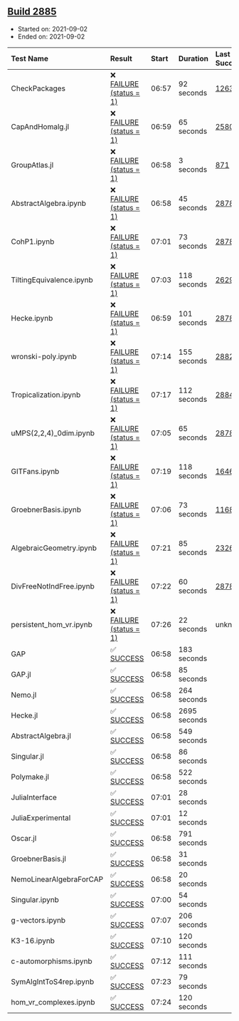 ## [Build 2885](https://oscarci.mathematik.uni-kl.de/job/oscar-stable/2885/)

* Started on: 2021-09-02
* Ended on: 2021-09-02

| Test Name    | Result | Start | Duration | Last Success | First Failure |
|:-------------|:-------|:------|:---------|:-------------|:--------------|
| CheckPackages | ❌ [FAILURE (status = 1)](https://oscarci.mathematik.uni-kl.de/job/oscar-stable/2885/artifact/logs/build-2885/CheckPackages.log) | 06:57 | 92 seconds | [1263](https://oscarci.mathematik.uni-kl.de/job/oscar-stable/1263/) | [1264](https://oscarci.mathematik.uni-kl.de/job/oscar-stable/1264/) |
| CapAndHomalg.jl | ❌ [FAILURE (status = 1)](https://oscarci.mathematik.uni-kl.de/job/oscar-stable/2885/artifact/logs/build-2885/CapAndHomalg.jl.log) | 06:59 | 65 seconds | [2580](https://oscarci.mathematik.uni-kl.de/job/oscar-stable/2580/) | [2581](https://oscarci.mathematik.uni-kl.de/job/oscar-stable/2581/) |
| GroupAtlas.jl | ❌ [FAILURE (status = 1)](https://oscarci.mathematik.uni-kl.de/job/oscar-stable/2885/artifact/logs/build-2885/GroupAtlas.jl.log) | 06:58 | 3 seconds | [871](https://oscarci.mathematik.uni-kl.de/job/oscar-stable/871/) | [872](https://oscarci.mathematik.uni-kl.de/job/oscar-stable/872/) |
| AbstractAlgebra.ipynb | ❌ [FAILURE (status = 1)](https://oscarci.mathematik.uni-kl.de/job/oscar-stable/2885/artifact/logs/build-2885/AbstractAlgebra.ipynb.log) | 06:58 | 45 seconds | [2878](https://oscarci.mathematik.uni-kl.de/job/oscar-stable/2878/) | [2879](https://oscarci.mathematik.uni-kl.de/job/oscar-stable/2879/) |
| CohP1.ipynb | ❌ [FAILURE (status = 1)](https://oscarci.mathematik.uni-kl.de/job/oscar-stable/2885/artifact/logs/build-2885/CohP1.ipynb.log) | 07:01 | 73 seconds | [2878](https://oscarci.mathematik.uni-kl.de/job/oscar-stable/2878/) | [2879](https://oscarci.mathematik.uni-kl.de/job/oscar-stable/2879/) |
| TiltingEquivalence.ipynb | ❌ [FAILURE (status = 1)](https://oscarci.mathematik.uni-kl.de/job/oscar-stable/2885/artifact/logs/build-2885/TiltingEquivalence.ipynb.log) | 07:03 | 118 seconds | [2629](https://oscarci.mathematik.uni-kl.de/job/oscar-stable/2629/) | [2630](https://oscarci.mathematik.uni-kl.de/job/oscar-stable/2630/) |
| Hecke.ipynb | ❌ [FAILURE (status = 1)](https://oscarci.mathematik.uni-kl.de/job/oscar-stable/2885/artifact/logs/build-2885/Hecke.ipynb.log) | 06:59 | 101 seconds | [2878](https://oscarci.mathematik.uni-kl.de/job/oscar-stable/2878/) | [2879](https://oscarci.mathematik.uni-kl.de/job/oscar-stable/2879/) |
| wronski-poly.ipynb | ❌ [FAILURE (status = 1)](https://oscarci.mathematik.uni-kl.de/job/oscar-stable/2885/artifact/logs/build-2885/wronski-poly.ipynb.log) | 07:14 | 155 seconds | [2882](https://oscarci.mathematik.uni-kl.de/job/oscar-stable/2882/) | [2883](https://oscarci.mathematik.uni-kl.de/job/oscar-stable/2883/) |
| Tropicalization.ipynb | ❌ [FAILURE (status = 1)](https://oscarci.mathematik.uni-kl.de/job/oscar-stable/2885/artifact/logs/build-2885/Tropicalization.ipynb.log) | 07:17 | 112 seconds | [2884](https://oscarci.mathematik.uni-kl.de/job/oscar-stable/2884/) | [2885](https://oscarci.mathematik.uni-kl.de/job/oscar-stable/2885/) |
| uMPS(2,2,4)_0dim.ipynb | ❌ [FAILURE (status = 1)](https://oscarci.mathematik.uni-kl.de/job/oscar-stable/2885/artifact/logs/build-2885/uMPS-2-2-4-_0dim.ipynb.log) | 07:05 | 65 seconds | [2878](https://oscarci.mathematik.uni-kl.de/job/oscar-stable/2878/) | [2879](https://oscarci.mathematik.uni-kl.de/job/oscar-stable/2879/) |
| GITFans.ipynb | ❌ [FAILURE (status = 1)](https://oscarci.mathematik.uni-kl.de/job/oscar-stable/2885/artifact/logs/build-2885/GITFans.ipynb.log) | 07:19 | 118 seconds | [1646](https://oscarci.mathematik.uni-kl.de/job/oscar-stable/1646/) | [1647](https://oscarci.mathematik.uni-kl.de/job/oscar-stable/1647/) |
| GroebnerBasis.ipynb | ❌ [FAILURE (status = 1)](https://oscarci.mathematik.uni-kl.de/job/oscar-stable/2885/artifact/logs/build-2885/GroebnerBasis.ipynb.log) | 07:06 | 73 seconds | [1168](https://oscarci.mathematik.uni-kl.de/job/oscar-stable/1168/) | [1169](https://oscarci.mathematik.uni-kl.de/job/oscar-stable/1169/) |
| AlgebraicGeometry.ipynb | ❌ [FAILURE (status = 1)](https://oscarci.mathematik.uni-kl.de/job/oscar-stable/2885/artifact/logs/build-2885/AlgebraicGeometry.ipynb.log) | 07:21 | 85 seconds | [2326](https://oscarci.mathematik.uni-kl.de/job/oscar-stable/2326/) | [2327](https://oscarci.mathematik.uni-kl.de/job/oscar-stable/2327/) |
| DivFreeNotIndFree.ipynb | ❌ [FAILURE (status = 1)](https://oscarci.mathematik.uni-kl.de/job/oscar-stable/2885/artifact/logs/build-2885/DivFreeNotIndFree.ipynb.log) | 07:22 | 60 seconds | [2878](https://oscarci.mathematik.uni-kl.de/job/oscar-stable/2878/) | [2879](https://oscarci.mathematik.uni-kl.de/job/oscar-stable/2879/) |
| persistent_hom_vr.ipynb | ❌ [FAILURE (status = 1)](https://oscarci.mathematik.uni-kl.de/job/oscar-stable/2885/artifact/logs/build-2885/persistent_hom_vr.ipynb.log) | 07:26 | 22 seconds | unknown | unknown |
| GAP | ✅ [SUCCESS](https://oscarci.mathematik.uni-kl.de/job/oscar-stable/2885/artifact/logs/build-2885/GAP.log) | 06:58 | 183 seconds |  |  |
| GAP.jl | ✅ [SUCCESS](https://oscarci.mathematik.uni-kl.de/job/oscar-stable/2885/artifact/logs/build-2885/GAP.jl.log) | 06:58 | 85 seconds |  |  |
| Nemo.jl | ✅ [SUCCESS](https://oscarci.mathematik.uni-kl.de/job/oscar-stable/2885/artifact/logs/build-2885/Nemo.jl.log) | 06:58 | 264 seconds |  |  |
| Hecke.jl | ✅ [SUCCESS](https://oscarci.mathematik.uni-kl.de/job/oscar-stable/2885/artifact/logs/build-2885/Hecke.jl.log) | 06:58 | 2695 seconds |  |  |
| AbstractAlgebra.jl | ✅ [SUCCESS](https://oscarci.mathematik.uni-kl.de/job/oscar-stable/2885/artifact/logs/build-2885/AbstractAlgebra.jl.log) | 06:58 | 549 seconds |  |  |
| Singular.jl | ✅ [SUCCESS](https://oscarci.mathematik.uni-kl.de/job/oscar-stable/2885/artifact/logs/build-2885/Singular.jl.log) | 06:58 | 86 seconds |  |  |
| Polymake.jl | ✅ [SUCCESS](https://oscarci.mathematik.uni-kl.de/job/oscar-stable/2885/artifact/logs/build-2885/Polymake.jl.log) | 06:58 | 522 seconds |  |  |
| JuliaInterface | ✅ [SUCCESS](https://oscarci.mathematik.uni-kl.de/job/oscar-stable/2885/artifact/logs/build-2885/JuliaInterface.log) | 07:01 | 28 seconds |  |  |
| JuliaExperimental | ✅ [SUCCESS](https://oscarci.mathematik.uni-kl.de/job/oscar-stable/2885/artifact/logs/build-2885/JuliaExperimental.log) | 07:01 | 12 seconds |  |  |
| Oscar.jl | ✅ [SUCCESS](https://oscarci.mathematik.uni-kl.de/job/oscar-stable/2885/artifact/logs/build-2885/Oscar.jl.log) | 06:58 | 791 seconds |  |  |
| GroebnerBasis.jl | ✅ [SUCCESS](https://oscarci.mathematik.uni-kl.de/job/oscar-stable/2885/artifact/logs/build-2885/GroebnerBasis.jl.log) | 06:58 | 31 seconds |  |  |
| NemoLinearAlgebraForCAP | ✅ [SUCCESS](https://oscarci.mathematik.uni-kl.de/job/oscar-stable/2885/artifact/logs/build-2885/NemoLinearAlgebraForCAP.log) | 06:58 | 20 seconds |  |  |
| Singular.ipynb | ✅ [SUCCESS](https://oscarci.mathematik.uni-kl.de/job/oscar-stable/2885/artifact/logs/build-2885/Singular.ipynb.log) | 07:00 | 54 seconds |  |  |
| g-vectors.ipynb | ✅ [SUCCESS](https://oscarci.mathematik.uni-kl.de/job/oscar-stable/2885/artifact/logs/build-2885/g-vectors.ipynb.log) | 07:07 | 206 seconds |  |  |
| K3-16.ipynb | ✅ [SUCCESS](https://oscarci.mathematik.uni-kl.de/job/oscar-stable/2885/artifact/logs/build-2885/K3-16.ipynb.log) | 07:10 | 120 seconds |  |  |
| c-automorphisms.ipynb | ✅ [SUCCESS](https://oscarci.mathematik.uni-kl.de/job/oscar-stable/2885/artifact/logs/build-2885/c-automorphisms.ipynb.log) | 07:12 | 111 seconds |  |  |
| SymAlgIntToS4rep.ipynb | ✅ [SUCCESS](https://oscarci.mathematik.uni-kl.de/job/oscar-stable/2885/artifact/logs/build-2885/SymAlgIntToS4rep.ipynb.log) | 07:23 | 79 seconds |  |  |
| hom_vr_complexes.ipynb | ✅ [SUCCESS](https://oscarci.mathematik.uni-kl.de/job/oscar-stable/2885/artifact/logs/build-2885/hom_vr_complexes.ipynb.log) | 07:24 | 120 seconds |  |  |
